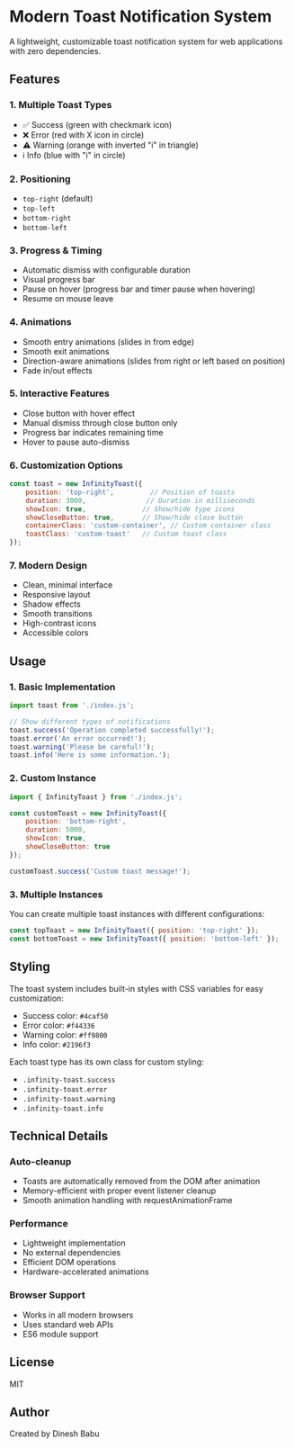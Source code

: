 # Modern Toast Notification System

A lightweight, customizable toast notification system for web applications with zero dependencies.

## Features

### 1. Multiple Toast Types
- ✅ Success (green with checkmark icon)
- ❌ Error (red with X icon in circle)
- ⚠️ Warning (orange with inverted "i" in triangle)
- ℹ️ Info (blue with "i" in circle)

### 2. Positioning
- `top-right` (default)
- `top-left`
- `bottom-right`
- `bottom-left`

### 3. Progress & Timing
- Automatic dismiss with configurable duration
- Visual progress bar
- Pause on hover (progress bar and timer pause when hovering)
- Resume on mouse leave

### 4. Animations
- Smooth entry animations (slides in from edge)
- Smooth exit animations
- Direction-aware animations (slides from right or left based on position)
- Fade in/out effects

### 5. Interactive Features
- Close button with hover effect
- Manual dismiss through close button only
- Progress bar indicates remaining time
- Hover to pause auto-dismiss

### 6. Customization Options
```javascript
const toast = new InfinityToast({
    position: 'top-right',         // Position of toasts
    duration: 3000,               // Duration in milliseconds
    showIcon: true,              // Show/hide type icons
    showCloseButton: true,       // Show/hide close button
    containerClass: 'custom-container', // Custom container class
    toastClass: 'custom-toast'   // Custom toast class
});
```

### 7. Modern Design
- Clean, minimal interface
- Responsive layout
- Shadow effects
- Smooth transitions
- High-contrast icons
- Accessible colors

## Usage

### 1. Basic Implementation
```javascript
import toast from './index.js';

// Show different types of notifications
toast.success('Operation completed successfully!');
toast.error('An error occurred!');
toast.warning('Please be careful!');
toast.info('Here is some information.');
```

### 2. Custom Instance
```javascript
import { InfinityToast } from './index.js';

const customToast = new InfinityToast({
    position: 'bottom-right',
    duration: 5000,
    showIcon: true,
    showCloseButton: true
});

customToast.success('Custom toast message!');
```

### 3. Multiple Instances
You can create multiple toast instances with different configurations:
```javascript
const topToast = new InfinityToast({ position: 'top-right' });
const bottomToast = new InfinityToast({ position: 'bottom-left' });
```

## Styling

The toast system includes built-in styles with CSS variables for easy customization:

- Success color: `#4caf50`
- Error color: `#f44336`
- Warning color: `#ff9800`
- Info color: `#2196f3`

Each toast type has its own class for custom styling:
- `.infinity-toast.success`
- `.infinity-toast.error`
- `.infinity-toast.warning`
- `.infinity-toast.info`

## Technical Details

### Auto-cleanup
- Toasts are automatically removed from the DOM after animation
- Memory-efficient with proper event listener cleanup
- Smooth animation handling with requestAnimationFrame

### Performance
- Lightweight implementation
- No external dependencies
- Efficient DOM operations
- Hardware-accelerated animations

### Browser Support
- Works in all modern browsers
- Uses standard web APIs
- ES6 module support

## License

MIT

## Author

Created by Dinesh Babu